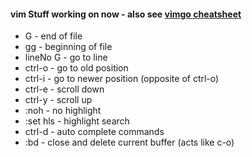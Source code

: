 #### vim Stuff working on now - also see [vimgo cheatsheet](https://github.com/cboecking/golang-env-setup/blob/master/cheatsheet_vimgo.md)
* G - end of file
* gg - beginning of file
* lineNo G - go to line
* ctrl-o - go to old position
* ctrl-i - go to newer position (opposite of ctrl-o)
* ctrl-e - scroll down
* ctrl-y - scroll up
* :noh - no highlight
* :set hls - highlight search
* ctrl-d - auto complete commands
* :bd - close and delete current buffer (acts like c-o)
